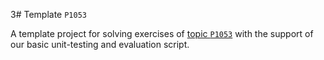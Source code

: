 3# Template `P1053`

A template project for solving exercises of [topic `P1053`](https://github.com/INBGM0212-2023/exercises/blob/main/week-05/P1053/README.md) with the support of our basic unit-testing and evaluation script.